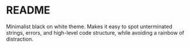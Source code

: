 # README

Minimalist black on white theme.  Makes it easy to spot unterminated strings,
errors, and high-level code structure, while avoiding a rainbow of distraction.
